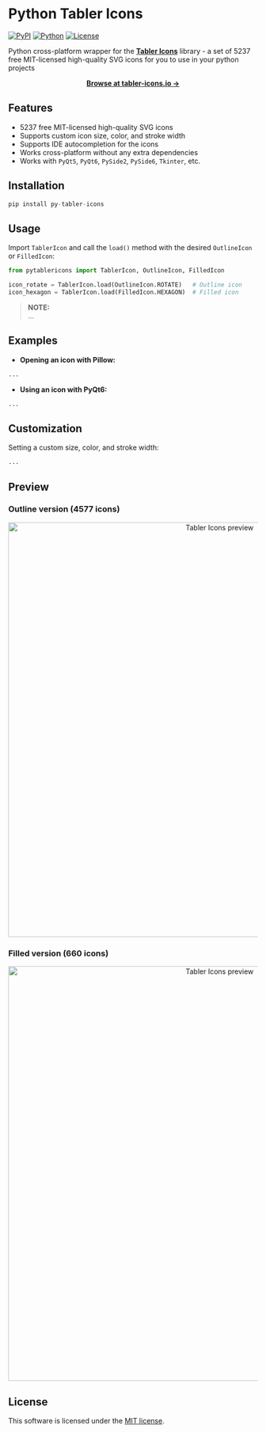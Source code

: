 # Python Tabler Icons

[![PyPI](https://img.shields.io/badge/pypi-v1.0.0-blue)](https://github.com/niklashenning/py-tabler-icons)
[![Python](https://img.shields.io/badge/python-3.7+-blue)](https://github.com/niklashenning/py-tabler-icons)
[![License](https://img.shields.io/badge/license-MIT-green)](https://github.com/niklashenning/py-tabler-icons/blob/master/LICENSE)

Python cross-platform wrapper for the **[Tabler Icons](https://github.com/tabler/tabler-icons)** library - a set of 5237 free MIT-licensed high-quality SVG icons for you to use in your python projects

<p align="center">
  <a href="https://tabler-icons.io/"><strong>Browse at tabler-icons.io &rarr;</strong></a>
</p>

## Features
- 5237 free MIT-licensed high-quality SVG icons
- Supports custom icon size, color, and stroke width
- Supports IDE autocompletion for the icons
- Works cross-platform without any extra dependencies
- Works with `PyQt5`, `PyQt6`, `PySide2`, `PySide6`, `Tkinter`, etc.

## Installation
```python
pip install py-tabler-icons
```

## Usage
Import `TablerIcon` and call the `load()` method with the desired `OutlineIcon` or `FilledIcon`:
```python
from pytablericons import TablerIcon, OutlineIcon, FilledIcon

icon_rotate = TablerIcon.load(OutlineIcon.ROTATE)   # Outline icon
icon_hexagon = TablerIcon.load(FilledIcon.HEXAGON)  # Filled icon
```

> **NOTE:** <br>...

## Examples

- **Opening an icon with Pillow:**
```python
...
```

- **Using an icon with PyQt6:**
```python
...
```

## Customization
Setting a custom size, color, and stroke width:
```python
...
```

## Preview
### Outline version (<!--icons-count-outline-->4577<!--/icons-count-outline--> icons)

<p align="center">
  <picture>
    <source media="(prefers-color-scheme: dark)" srcset="https://raw.githubusercontent.com/tabler/tabler-icons/master/.github/preview/icons-outline-dark.png">
    <source media="(prefers-color-scheme: light)" srcset="https://raw.githubusercontent.com/tabler/tabler-icons/master/.github/preview/icons-outline.png">
    <img src="https://raw.githubusercontent.com/tabler/tabler-icons/master/.github/preview/icons-outline.png" alt="Tabler Icons preview" width="838">
  </picture>
</p>

### Filled version (<!--icons-count-filled-->660<!--/icons-count-filled--> icons)

<p align="center">
  <picture>
    <source media="(prefers-color-scheme: dark)" srcset="https://raw.githubusercontent.com/tabler/tabler-icons/master/.github/preview/icons-filled-dark.png">
    <source media="(prefers-color-scheme: light)" srcset="https://raw.githubusercontent.com/tabler/tabler-icons/master/.github/preview/icons-filled.png">
    <img src="https://raw.githubusercontent.com/tabler/tabler-icons/master/.github/preview/icons-filled.png" alt="Tabler Icons preview" width="838">
  </picture>
</p>

## License
This software is licensed under the [MIT license](https://github.com/niklashenning/py-tabler-icons/blob/master/LICENSE).